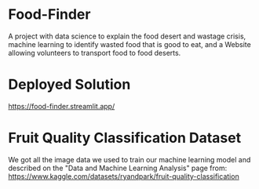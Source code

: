 # Food-Finder
A project with data science to explain the food desert and wastage crisis, machine learning to identify wasted food that is good to eat, and a Website allowing volunteers to transport food to food deserts.

# Deployed Solution
https://food-finder.streamlit.app/

# Fruit Quality Classification Dataset
We got all the image data we used to train our machine learning model and described on the "Data and Machine Learning Analysis" page from: https://www.kaggle.com/datasets/ryandpark/fruit-quality-classification
